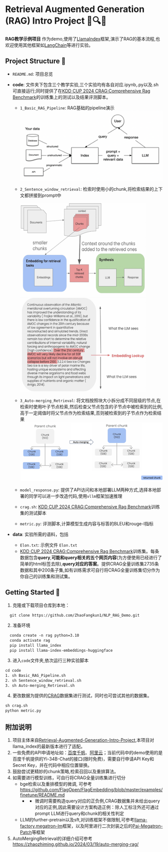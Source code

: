 # Retrieval Augmented Generation (RAG) Intro Project 🤖🔍📝

**RAG教学示例项目**  作为demo,使用了[LlamaIndex](https://github.com/run-llama/llama_index)框架,演示了RAG的基本流程,也欢迎使用其他框架如[LangChain](https://www.langchain.com/)等进行实验。

## Project Structure 📂

- `README.md`: 项目总览

- **code**:  文件夹下包含三个教学实验,三个实验均有各自对应.ipynb,.py以及.sh可直接运行;同时提供了在[KDD CUP 2024 CRAG:Comprehensive Rag Benchmark](https://www.aicrowd.com/challenges/meta-comprehensive-rag-benchmark-kdd-cup-2024)的训练集上的测试以及结果评测脚本。
  - `1_Basic_RAG_Pipeline`: RAG基础的pipeline演示 
  ![image](data/llamaindex_rag_overview.png)
  - `2_Sentence_window_retrieval`: 检索时使用小的chunk,将检索结果的上下文都拼接到prompt中

    <img src="data/llamaindex_SentenceWindowRetrieval_overview.png" width="400" height="300"><img src="data/llamaindex_SentenceWindowRetrieval_example.png" width="400" height="300">

  - `3_Auto-merging_Retrieval`: 将文档按照块大小拆分成不同层级的节点,在检索时使用叶子节点检索,然后检查父节点包含的子节点中被检索到的比例,高于一定阈值时将父节点作为检索结果,否则被检索到的子节点作为检索结果
  ![image](data/llamaindex_AutoMergingRetrieval_example.png)
  - `model_response.py`: 提供了API访问和本地部署LLM两种方式,选择本地部署的同学可以进一步改造代码,使用`vllm`框架加速推理
  - `crag.sh`: [KDD CUP 2024 CRAG:Comprehensive Rag Benchmark](https://www.aicrowd.com/challenges/meta-comprehensive-rag-benchmark-kdd-cup-2024)训练集的测试脚本
  - `metric.py`: 评测脚本,计算模型生成内容与标答的BLEU和rouge-l指标
- **data**: 实验所需的语料，包括
  - `Elon.txt`: 示例文件 `Elon.txt`
  - [KDD CUP 2024 CRAG:Comprehensive Rag Benchmark](https://www.aicrowd.com/challenges/meta-comprehensive-rag-benchmark-kdd-cup-2024)训练集。每条数据包含**query**,**可能和query相关的五个网页内容**(为方便使用已经进行了简单的html标签去除),**query对应的答案**。提供CRAG全量训练集2735条数据和其中200条子集,如有训练需求可自行将CRAG全量训练集切分作为你自己的训练集和测试集。

## Getting Started 🚀

1. 克隆或下载项目仓库到本地：
```shell
  git clone https://github.com/ZhaoFangkun1/NLP_RAG_Demo.git
```
2. 准备环境
```shell
  conda create -n rag python=3.10
  conda activate rag
  pip install llama_index
  pip install llama-index-embeddings-huggingface
```
3. 进入`code`文件夹,依次运行三种实验脚本
```shell
cd code
1. sh Basic_RAG_Pipeline.sh
2. sh Sentence_window_retrieval.sh
3. sh Auto-merging_Retrieval.sh
```

4. 更改数据为提供的[CRAG](https://www.aicrowd.com/challenges/meta-comprehensive-rag-benchmark-kdd-cup-2024)数据集进行测试，同时也可尝试其他的数据集。
```shell
sh crag.sh
python metric.py
```
## 附加说明 
1. 项目主体来自[Retrieval-Augmented-Generation-Intro-Project](https://github.com/HenryHengLUO/Retrieval-Augmented-Generation-Intro-Project/blob/main/README.md),本项目对llama_index的最新版本进行了适配。
2. 一些免费的API申请地址如：[百度千帆](https://console.bce.baidu.com/qianfan/overview)、[阿里云](https://help.aliyun.com/zh/dashscope/developer-reference/?spm=a2c4g.11186623.0.0.644e9b6em7thMV)；当前代码中的demo使用的是百度千帆提供的Yi-34B-Chat的接口(限时免费)，需要自行申请API Key和Secret Key，并在代码中相应位置替换。
3. 鼓励尝试更精妙的chunk策略,检索召回以及重排算法。
4. 如需要进行模型训练，可自行将CRAG全量训练集进行切分
   - bge检索以及重排模型的微调, 可参考 https://github.com/FlagOpen/FlagEmbedding/blob/master/examples/finetune/README.md
     - - 微调时需要构造query对应的正负例,CRAG数据集并未给出query对应的正例,因此需要设计方案构造正例：除人工标注外还可通过prompt LLM进行query和chunk的相关性判定 
   - LLM的further-pretrain以及sft,对训练框架不做限制,可参考[llama-factory](https://github.com/hiyouga/LLaMA-Factory),[megatron-lm](https://github.com/NVIDIA/Megatron-LM)框架，以及阿里进行二次封装之后的[Pai-Megatron-Patch](https://github.com/alibaba/Pai-Megatron-Patch)等框架
5. AutoMergingRetrieval的详细介绍可参考 https://zhaozhiming.github.io/2024/03/19/auto-merging-rag/



